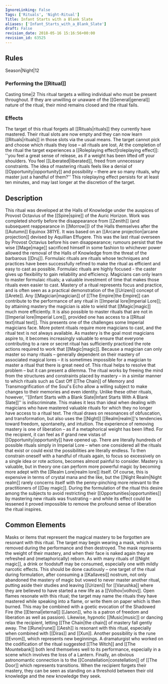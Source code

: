 ```yaml
---
IgnoreLinking: False
Tags: ['Rituals', 'Night-Ritual']
Title: Infant Starts with a Blank Slate
aliases: ['Infant_Starts_with_a_Blank_Slate']
draft: False
revision_date: 2018-05-16 15:16:56+00:00
revision_id: 63525
---
```


## Rules
Season|Night|12
### Performing the [[Ritual]]
Casting time|2 This ritual targets a willing individual who must be present throughout. If they are unwilling or unaware of the [[General|general]] nature of the ritual, their mind remains closed and the ritual fails.
### Effects
The target of this ritual forgets all [[Rituals|rituals]] they currently have mastered. Their ritual slots are now empty and they can now learn [[Rituals|rituals]] in those slots via the usual means. The target cannot pick and choose which rituals they lose – all rituals are lost. 
At the completion of the ritual the target experiences a [[Roleplaying effect|roleplaying effect]]: ''you feel a great sense of release, as if a weight has been lifted off your shoulders. You feel [[Liberated|liberated]], freed from unnecessary constraints. The idea of mastering rituals feels like a denial of [[Opportunity|opportunity]] and possibility – there are so many rituals, why master just a handful of them?'' 
This roleplaying effect persists for at least ten minutes, and may last longer at the discretion of the target.
## Description
This ritual was developed at the Halls of Knowledge under the auspices of Provost Octavius of the [[Spire|spire]] of the Auric Horizon. Work was completed shortly before the disappearance from [[Zenith]] (and subsequent reappearance in [[Morrow]]) of the Halls themselves after the [[Autumn]] Equinox 381YE. It was based on an [[Arcane projection|arcane projection]] devised by Aquillian Effugere. This was the last ritual overseen by Provost Octavius before his own disappearance; rumours persist that the wise [[Mage|mage]] sacrificed himself in some fashion to whichever power allowed the removal of the Halls of Knowledge from the threat of the barbarous [[Druj]]. 
Formulaic rituals are rituals whose techniques and practices have been successfully refined to make the ritual as efficient and easy to cast as possible. Formulaic rituals are highly focused - the caster gives up flexibility to gain reliability and efficiency. Magicians can only learn to master formulaic rituals; a valuable investment of time that makes those rituals even easier to cast. 
Mastery of a ritual represents focus and practice, and is often seen as a practical demonstration of the [[Urizen]] concept of [[Arete]]. Any [[Magician|magician]] of [[The Empire|the Empire]] can contribute to the performance of any ritual in [[Imperial lore|Imperial Lore]]; by attaining mastery the magician is able to wield that [[Magic|magic]] much more efficiently. It is also possible to master rituals that are not in [[Imperial lore|Imperial Lore]], provided one has access to a [[Ritual text|ritual text]]. This presents one of the challenges some Imperial magicians face.
More potent rituals require more magicians to cast, and the ritual text is not always available. As mastery is the goal most magicians aspire to, it becomes increasingly valuable to ensure that everyone contributing to a rare or secret ritual has sufficiently practiced the rote actions required to work that [[Magic|magic]]. Because a magician can only master so many rituals – generally dependent on their mastery of associated magical lores – it is sometimes impossible for a magician to master a ritual that there is great need of.
This ritual helps to resolve that problem – but it can present a dilemma. The ritual works by freeing the mind from the structures and constraints placed by mastery – in a similar manner to which rituals such as Cast Off [[The Chain]] of Memory and Transmogrification of the Soul's Echo allow a willing subject to make changes to their memories and even identity. Unlike these other rituals, however, ''[[Infant Starts with a Blank Slate|Infant Starts With A Blank Slate]]'' is indiscriminate. This makes it less than ideal when dealing with magicians who have mastered valuable rituals for which they no longer have access to a ritual text.
The ritual draws on resonances of obfuscation, and transformation, but also uses the [[Night]] [[Realm|realm]]'s tendencies toward  freedom, spontaneity, and intuition. The experience of removing mastery is one of liberation – as if a metaphorical weight has been lifted. For the recipient, it can feel as if grand new vistas of [[Opportunity|opportunity]] have opened up. There are literally hundreds of possible rituals simply in Imperial Lore – when one considered all the rituals that exist or could exist the possibilities are literally endless.
To then constrain oneself with a handful of rituals again, to focus so excessively on a single idea or rote actions, becomes almost painful to consider. Mastery is valuable, but in theory one can perform more powerful magic by becoming more adept with the [[Realm Lore|realm lore]] itself. Of course, this is expensive in terms of crystal mana and the like, but the [[Night Realm|Night realm]] rarely concerns itself with the penny-pinching more relevant to the practitioners of [[Day magic]].
During the formulation of the ritual this desire among the subjects to avoid restricting their [[Opportunities|opportunities]] by mastering new rituals was frustrating – and while its effect could be lessened it proved impossible to remove the profound sense of liberation the ritual inspires.
## Common Elements
Masks or items that represent the magical mastery to be forgotten are resonant with this ritual. The target may begin wearing a mask, which is removed during the performance and then destroyed. The mask represents the weight of their mastery, and when their face is naked again they are refreshed and (metaphorically) reborn.
As with many rituals of [[Night magic]], a drink or foodstuff may be consumed, especially one with mildly narcotic effects. This should be done cautiously – one target of the ritual during formulation, after consuming a [[Kallavesi]] nostrum, not only abandoned the mastery of magic but vowed to never master another ritual, putting aside their studies and leaving [[Urizen]] for [[Varushka]] where they are believed to have started a new life as a [[Volhov|volhov]].
Open flames resonate with this ritual; the target may name the rituals they have mastered while speaking into a flame, or write them on paper which is then burned. This may be combined with a goetic evocation of the Shadowed Fire (the [[Eternal|eternal]] [[Janon]], who is a patron of freedom and liberation as well as passion). Likewise, hypnotic [[Music|music]] or dancing relax the recipient, letting [[The Chain|the chain]] of mastery fall gently away.
The [[Rune|rune]] [[Aesh]] is resonant with this ritual, especially when combined with [[Diras]] and [[Xun]]. Another possibility is the rune [[Evrom]], which represents new beginnings. A dramaturgist who worked on the codification of the ritual suggested [[The Witch]] and [[The Mountebank]] both lend themselves well to its performance, especially in a scene which involves the loss of a Lantern. 
Finally, an obvious astronomantic connection is to the [[Constellation|constellation]] of [[The Door]] which represents transitions. When the recipient forgets their mastery, they can be seen as standing on a threshold between their old knowledge and the new knowledge they seek.